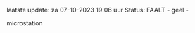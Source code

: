 laatste update: 
za 07-10-2023 19:06   uur 
Status: FAALT - geel - 
<div class="service Y">microstation</div>